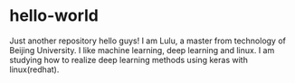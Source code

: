 # hello-world
Just another repository
hello guys!
I am Lulu, a master from technology of Beijing University.
I like machine learning, deep learning and linux.
I am studying how to realize deep learning methods using keras with linux(redhat).
